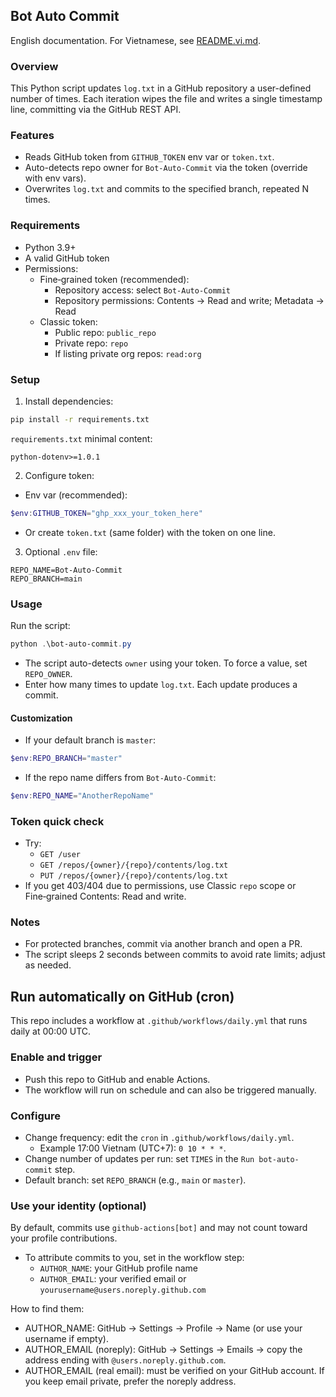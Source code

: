 ## Bot Auto Commit

English documentation. For Vietnamese, see [README.vi.md](README.vi.md).

### Overview
This Python script updates `log.txt` in a GitHub repository a user-defined number of times. Each iteration wipes the file and writes a single timestamp line, committing via the GitHub REST API.

### Features
- Reads GitHub token from `GITHUB_TOKEN` env var or `token.txt`.
- Auto-detects repo owner for `Bot-Auto-Commit` via the token (override with env vars).
- Overwrites `log.txt` and commits to the specified branch, repeated N times.

### Requirements
- Python 3.9+
- A valid GitHub token
- Permissions:
  - Fine‑grained token (recommended):
    - Repository access: select `Bot-Auto-Commit`
    - Repository permissions: Contents → Read and write; Metadata → Read
  - Classic token:
    - Public repo: `public_repo`
    - Private repo: `repo`
    - If listing private org repos: `read:org`

### Setup
1) Install dependencies:
```bash
pip install -r requirements.txt
```
`requirements.txt` minimal content:
```text
python-dotenv>=1.0.1
```

2) Configure token:
- Env var (recommended):
```powershell
$env:GITHUB_TOKEN="ghp_xxx_your_token_here"
```
- Or create `token.txt` (same folder) with the token on one line.

3) Optional `.env` file:
```env
REPO_NAME=Bot-Auto-Commit
REPO_BRANCH=main
```

### Usage
Run the script:
```powershell
python .\bot-auto-commit.py
```
- The script auto-detects `owner` using your token. To force a value, set `REPO_OWNER`.
- Enter how many times to update `log.txt`. Each update produces a commit.

#### Customization
- If your default branch is `master`:
```powershell
$env:REPO_BRANCH="master"
```
- If the repo name differs from `Bot-Auto-Commit`:
```powershell
$env:REPO_NAME="AnotherRepoName"
```

### Token quick check
- Try:
  - `GET /user`
  - `GET /repos/{owner}/{repo}/contents/log.txt`
  - `PUT /repos/{owner}/{repo}/contents/log.txt`
- If you get 403/404 due to permissions, use Classic `repo` scope or Fine‑grained Contents: Read and write.

### Notes
- For protected branches, commit via another branch and open a PR.
- The script sleeps 2 seconds between commits to avoid rate limits; adjust as needed.

## Run automatically on GitHub (cron)

This repo includes a workflow at `.github/workflows/daily.yml` that runs daily at 00:00 UTC.

### Enable and trigger
- Push this repo to GitHub and enable Actions.
- The workflow will run on schedule and can also be triggered manually.

### Configure
- Change frequency: edit the `cron` in `.github/workflows/daily.yml`.
  - Example 17:00 Vietnam (UTC+7): `0 10 * * *`.
- Change number of updates per run: set `TIMES` in the `Run bot-auto-commit` step.
- Default branch: set `REPO_BRANCH` (e.g., `main` or `master`).

### Use your identity (optional)
By default, commits use `github-actions[bot]` and may not count toward your profile contributions.
- To attribute commits to you, set in the workflow step:
  - `AUTHOR_NAME`: your GitHub profile name
  - `AUTHOR_EMAIL`: your verified email or `yourusername@users.noreply.github.com`
  
How to find them:
- AUTHOR_NAME: GitHub → Settings → Profile → Name (or use your username if empty).
- AUTHOR_EMAIL (noreply): GitHub → Settings → Emails → copy the address ending with `@users.noreply.github.com`.
- AUTHOR_EMAIL (real email): must be verified on your GitHub account. If you keep email private, prefer the noreply address.
